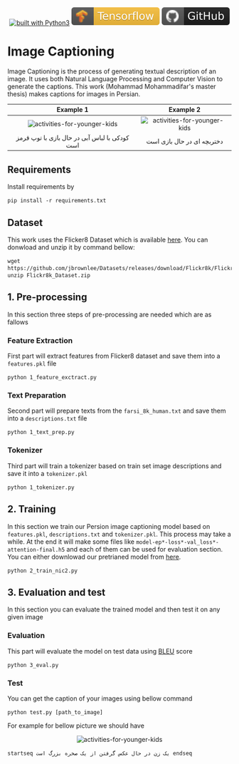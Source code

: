 <div align="center">
<a href="https://www.python.org/"><img src="https://img.shields.io/badge/built%20with-Python3-green.svg" alt="built with Python3" /></a>
<a href="https://www.tensorflow.org/"><img src="https://github.com/aleen42/badges/raw/master/src/tensorflow.svg" alt="built with Tensorflow" /></a>
<a href="https://github.com/Sharif-SLPL/image-captioning"><img src="https://github.com/aleen42/badges/raw/master/src/github.svg" alt="hosted on Github" /></a>
</div>

# Image Captioning
Image Captioning is the process of generating textual description of an image. It uses both Natural Language Processing and Computer Vision to generate the captions. This work (Mohammad Mohammadifar's master thesis) makes captions for images in Persian.

| Example 1 | Example 2 |
|:--:|:--:|
| <img src="https://user-images.githubusercontent.com/43045767/151662991-4f0d4e3d-f740-47fa-a67c-c171b7795461.jpg" alt="activities-for-younger-kids" width="300px" height="300px"> | <img src="https://user-images.githubusercontent.com/43045767/151663183-cf8f2f43-df89-41ae-9eaa-347d935e0af8.jpg" alt="activities-for-younger-kids" width="300px" height="300px"> |
| کودکی با لباس آبی در حال بازی با توپ قرمز است  | دختربچه ای در حال بازی است |


## Requirements
Install requirements by 

```
pip install -r requirements.txt
```

## Dataset
This work uses the Flicker8 Dataset which is available [here](https://github.com/jbrownlee/Datasets/releases/download/Flickr8k/Flickr8k_Dataset.zip). You can donwload and unzip it by command bellow:

```
wget https://github.com/jbrownlee/Datasets/releases/download/Flickr8k/Flickr8k_Dataset.zip
unzip Flickr8k_Dataset.zip
```

## 1. Pre-processing
In this section three steps of pre-processing are needed which are as fallows

### Feature Extraction
First part will extract features from Flicker8 dataset and save them into a `features.pkl` file

```
python 1_feature_exctract.py
```

### Text Preparation
Second part will prepare texts from the `farsi_8k_human.txt` and save them into a `descriptions.txt` file

```
python 1_text_prep.py
```

### Tokenizer
Third part will train a tokenizer based on train set image descriptions and save it into a `tokenizer.pkl`

```
python 1_tokenizer.py
```

## 2. Training
In this section we train our Persion image captioning model based on `features.pkl`, `descriptions.txt` and `tokenizer.pkl`. This process may take a while. At the end it will make some files like `model-ep*-loss*-val_loss*-attention-final.h5` and each of them can be used for evaluation section. You can either downlowad our pretrianed model from [here](https://drive.google.com/file/d/1sB_mfQ0k0amO_vL9JXJ859KrsJpVn0Kg/view).

```
python 2_train_nic2.py
```

## 3. Evaluation and test
In this section you can evaluate the trained model and then test it on any given image

### Evaluation
This part will evaluate the model on test data using [BLEU](https://en.wikipedia.org/wiki/BLEU) score

```
python 3_eval.py
```

### Test
You can get the caption of your images using bellow command

```
python test.py [path_to_image]
```

For example for bellow picture we should have

<div align="center">
<img src="https://user-images.githubusercontent.com/43045767/151663183-cf8f2f43-df89-41ae-9eaa-347d935e0af8.jpg" alt="activities-for-younger-kids" width="400px" height="400px">
</div>

```
startseq یک زن در حال عکس گرفتن از یک صخره بزرگ است endseq
```
